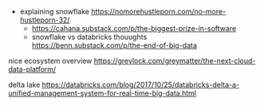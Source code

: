 - explaining snowflake https://nomorehustleporn.com/no-more-hustleporn-32/
	- https://cahana.substack.com/p/the-biggest-prize-in-software
	- snowflake vs databricks thouughts https://benn.substack.com/p/the-end-of-big-data


nice ecosystem overview https://greylock.com/greymatter/the-next-cloud-data-platform/

delta lake https://databricks.com/blog/2017/10/25/databricks-delta-a-unified-management-system-for-real-time-big-data.html
